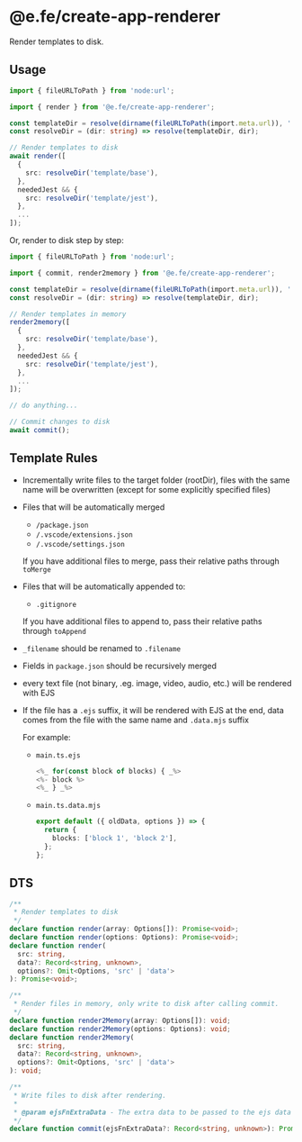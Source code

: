# @e.fe/create-app-renderer

Render templates to disk.

## Usage

```typescript
import { fileURLToPath } from 'node:url';

import { render } from '@e.fe/create-app-renderer';

const templateDir = resolve(dirname(fileURLToPath(import.meta.url)), '../template');
const resolveDir = (dir: string) => resolve(templateDir, dir);

// Render templates to disk
await render([
  {
    src: resolveDir('template/base'),
  },
  neededJest && {
    src: resolveDir('template/jest'),
  },
  ...
]);
```

Or, render to disk step by step:

```typescript
import { fileURLToPath } from 'node:url';

import { commit, render2memory } from '@e.fe/create-app-renderer';

const templateDir = resolve(dirname(fileURLToPath(import.meta.url)), '../template');
const resolveDir = (dir: string) => resolve(templateDir, dir);

// Render templates in memory
render2memory([
  {
    src: resolveDir('template/base'),
  },
  neededJest && {
    src: resolveDir('template/jest'),
  },
  ...
]);

// do anything...

// Commit changes to disk
await commit();
```

## Template Rules

- Incrementally write files to the target folder (rootDir), files with the same name will be overwritten (except for some explicitly specified files)

- Files that will be automatically merged

  - `/package.json`
  - `/.vscode/extensions.json`
  - `/.vscode/settings.json`

  If you have additional files to merge, pass their relative paths through `toMerge`

- Files that will be automatically appended to:

  - `.gitignore`

  If you have additional files to append to, pass their relative paths through `toAppend`

- `_filename` should be renamed to `.filename`

- Fields in `package.json` should be recursively merged

- every text file (not binary, .eg. image, video, audio, etc.) will be rendered with EJS

- If the file has a `.ejs` suffix, it will be rendered with EJS at the end, data comes from the file with the same name and `.data.mjs` suffix

  For example:

  - `main.ts.ejs`

    ```typescript
    <%_ for(const block of blocks) { _%>
    <%- block %>
    <%_ } _%>
    ```

  - `main.ts.data.mjs`

    ```typescript
    export default ({ oldData, options }) => {
      return {
        blocks: ['block 1', 'block 2'],
      };
    };
    ```

## DTS

```typescript
/**
 * Render templates to disk
 */
declare function render(array: Options[]): Promise<void>;
declare function render(options: Options): Promise<void>;
declare function render(
  src: string,
  data?: Record<string, unknown>,
  options?: Omit<Options, 'src' | 'data'>
): Promise<void>;

/**
 * Render files in memory, only write to disk after calling commit.
 */
declare function render2Memory(array: Options[]): void;
declare function render2Memory(options: Options): void;
declare function render2Memory(
  src: string,
  data?: Record<string, unknown>,
  options?: Omit<Options, 'src' | 'data'>
): void;

/**
 * Write files to disk after rendering.
 *
 * @param ejsFnExtraData - The extra data to be passed to the ejs data function (*.data.mjs)
 */
declare function commit(ejsFnExtraData?: Record<string, unknown>): Promise<void>;
```
